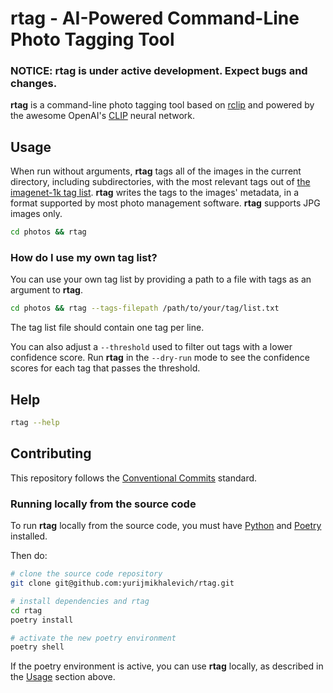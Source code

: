 # rtag - AI-Powered Command-Line Photo Tagging Tool

### NOTICE: rtag is under active development. Expect bugs and changes.

**rtag** is a command-line photo tagging tool based on [rclip](https://github.com/yurijmikhalevich/rclip) and powered by the awesome OpenAI's [CLIP](https://github.com/openai/CLIP) neural network.

## Usage

When run without arguments, **rtag** tags all of the images in the current directory, including
subdirectories, with the most relevant tags out of [the imagenet-1k tag list](https://github.com/yurijmikhalevich/rtag/blob/main/rtag/data/imagenet-labels.txt). **rtag** writes the tags to the
images' metadata, in a format supported by most photo management software. **rtag** supports JPG
images only.

```bash
cd photos && rtag
```

### How do I use my own tag list?

You can use your own tag list by providing a path to a file with tags as an argument to **rtag**.

```bash
cd photos && rtag --tags-filepath /path/to/your/tag/list.txt
```

The tag list file should contain one tag per line.

You can also adjust a `--threshold` used to filter out tags with a lower
confidence score. Run **rtag** in the `--dry-run` mode to see the confidence
scores for each tag that passes the threshold.

## Help

```bash
rtag --help
```

## Contributing

This repository follows the [Conventional Commits](https://www.conventionalcommits.org/en/v1.0.0/) standard.

### Running locally from the source code

To run **rtag** locally from the source code, you must have [Python](https://www.python.org/downloads/) and [Poetry](https://python-poetry.org/) installed.

Then do:
```bash
# clone the source code repository
git clone git@github.com:yurijmikhalevich/rtag.git

# install dependencies and rtag
cd rtag
poetry install

# activate the new poetry environment
poetry shell
```

If the poetry environment is active, you can use **rtag** locally, as described in the [Usage](#usage) section above.
